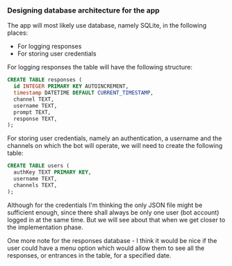 ### Designing database architecture for the app

The app will most likely use database, namely SQLite, in the following places:

- For logging responses
- For storing user credentials

For logging responses the table will have the following structure:

```sql
CREATE TABLE responses (
  id INTEGER PRIMARY KEY AUTOINCREMENT,
  timestamp DATETIME DEFAULT CURRENT_TIMESTAMP,
  channel TEXT,
  username TEXT,
  prompt TEXT,
  response TEXT,
);
```

For storing user credentials, namely an authentication, a username and the channels on which the bot will operate, we will need to create the following table:

```sql
CREATE TABLE users (
  authKey TEXT PRIMARY KEY,
  username TEXT,
  channels TEXT,
);
```

Although for the credentials I'm thinking the only JSON file might be sufficient enough, since there shall always be only one user (bot account) logged in at the same time. But we will see about that when we get closer to the implementation phase.

One more note for the responses database - I think it would be nice if the user could have a menu option which would allow them to see all the responses, or entrances in the table, for a specified date.
